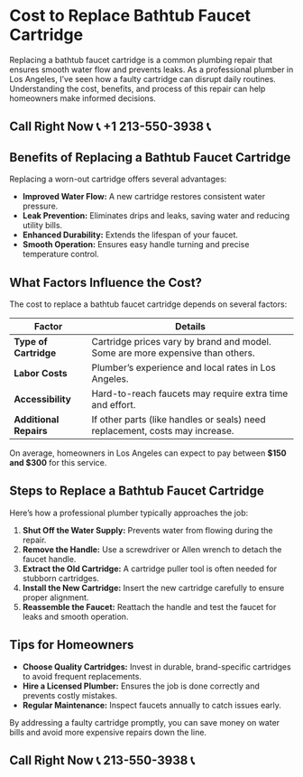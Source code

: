# Cost to Replace Bathtub Faucet Cartridge  

Replacing a bathtub faucet cartridge is a common plumbing repair that ensures smooth water flow and prevents leaks. As a professional plumber in Los Angeles, I’ve seen how a faulty cartridge can disrupt daily routines. Understanding the cost, benefits, and process of this repair can help homeowners make informed decisions.  

## Call Right Now 📞 +1 213-550-3938 📞

## Benefits of Replacing a Bathtub Faucet Cartridge  
Replacing a worn-out cartridge offers several advantages:  
- **Improved Water Flow:** A new cartridge restores consistent water pressure.  
- **Leak Prevention:** Eliminates drips and leaks, saving water and reducing utility bills.  
- **Enhanced Durability:** Extends the lifespan of your faucet.  
- **Smooth Operation:** Ensures easy handle turning and precise temperature control.  

## What Factors Influence the Cost?  
The cost to replace a bathtub faucet cartridge depends on several factors:  

| **Factor**               | **Details**                                                                 |  
|--------------------------|-----------------------------------------------------------------------------|  
| **Type of Cartridge**     | Cartridge prices vary by brand and model. Some are more expensive than others.|  
| **Labor Costs**           | Plumber’s experience and local rates in Los Angeles.                        |  
| **Accessibility**         | Hard-to-reach faucets may require extra time and effort.                     |  
| **Additional Repairs**    | If other parts (like handles or seals) need replacement, costs may increase.   |  

On average, homeowners in Los Angeles can expect to pay between **$150 and $300** for this service.  

## Steps to Replace a Bathtub Faucet Cartridge  
Here’s how a professional plumber typically approaches the job:  

1. **Shut Off the Water Supply:** Prevents water from flowing during the repair.  
2. **Remove the Handle:** Use a screwdriver or Allen wrench to detach the faucet handle.  
3. **Extract the Old Cartridge:** A cartridge puller tool is often needed for stubborn cartridges.  
4. **Install the New Cartridge:** Insert the new cartridge carefully to ensure proper alignment.  
5. **Reassemble the Faucet:** Reattach the handle and test the faucet for leaks and smooth operation.  

## Tips for Homeowners  
- **Choose Quality Cartridges:** Invest in durable, brand-specific cartridges to avoid frequent replacements.  
- **Hire a Licensed Plumber:** Ensures the job is done correctly and prevents costly mistakes.  
- **Regular Maintenance:** Inspect faucets annually to catch issues early.  

By addressing a faulty cartridge promptly, you can save money on water bills and avoid more expensive repairs down the line.
## Call Right Now 📞 213-550-3938 📞